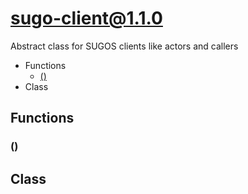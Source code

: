 # sugo-client@1.1.0

Abstract class for SUGOS clients like actors and callers

+ Functions
  + [()](#sugo-client-function-undefined)
+ [](sugo-client-classes) Class

## Functions

<a class='md-heading-link' name="sugo-client-function-undefined" ></a>

### ()




<a class='md-heading-link' name="sugo-client-classes"></a>

##  Class






